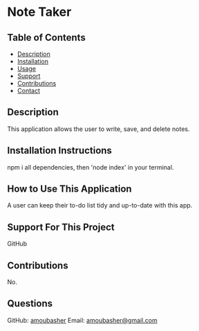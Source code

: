 # Note Taker

  ## Table of Contents
  - [Description](#description)
  - [Installation](#installation)
  - [Usage](#usage)
  - [Support](#support)
  - [Contributions](#contributions)
  - [Contact](#email)

  ## Description
  This application allows the user to write, save, and delete notes.

  ## Installation Instructions
  npm i all dependencies, then 'node index' in your terminal.

  ## How to Use This Application
  A user can keep their to-do list tidy and up-to-date with this app.

  ## Support For This Project
  GitHub

  ## Contributions
  No.

  ## Questions
  GitHub: [amoubasher](https://github.com/amoubasher)
  Email: [amoubasher@gmail.com](mailto:amoubasher@gmail.com)